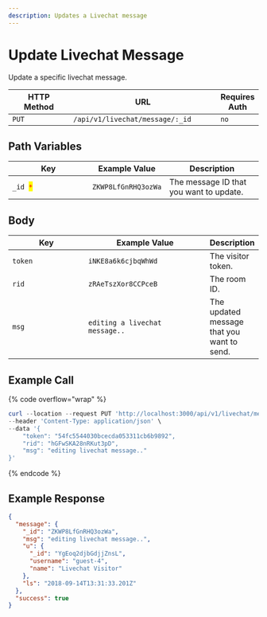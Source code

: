 ```yaml
---
description: Updates a Livechat message
---
```


# Update Livechat Message

Update a specific livechat message.

<table><thead><tr><th width="163">HTTP Method</th><th width="332">URL</th><th>Requires Auth</th></tr></thead><tbody><tr><td><code>PUT</code></td><td><code>/api/v1/livechat/message/:_id</code></td><td><code>no</code></td></tr></tbody></table>

## Path Variables

<table><thead><tr><th width="145">Key</th><th>Example Value</th><th>Description</th></tr></thead><tbody><tr><td><code>_id </code><mark style="color:red;"><code>*</code></mark></td><td><code>ZKWP8LfGnRHQ3ozWa</code></td><td>The message ID that you want to update.</td></tr></tbody></table>

## Body

<table><thead><tr><th width="145">Key</th><th width="236">Example Value</th><th>Description</th></tr></thead><tbody><tr><td><code>token</code></td><td><code>iNKE8a6k6cjbqWhWd</code></td><td>The visitor token.</td></tr><tr><td><code>rid</code></td><td><code>zRAeTszXor8CCPceB</code></td><td>The room ID.</td></tr><tr><td><code>msg</code></td><td><code>editing a livechat message..</code></td><td>The updated message that you want to send.</td></tr></tbody></table>

## Example Call

{% code overflow="wrap" %}
```powershell
curl --location --request PUT 'http://localhost:3000/api/v1/livechat/message/txHoTpZdqc5GaTbZ3?token=54fc5544030bcecda053311cb6b98920bdf953f242c129d7b8065000b1f9b2e9&rid=hGFwSKA28nRKut3pD' \
--header 'Content-Type: application/json' \
--data '{
    "token": "54fc5544030bcecda053311cb6b9892",
    "rid": "hGFwSKA28nRKut3pD",
    "msg": "editing livechat message.."
}'
```
{% endcode %}

## Example Response

```json
{
  "message": {
    "_id": "ZKWP8LfGnRHQ3ozWa",
    "msg": "editing livechat message..",
    "u": {
      "_id": "YgEoq2djbGdjjZnsL",
      "username": "guest-4",
      "name": "Livechat Visitor"
    },
    "ls": "2018-09-14T13:31:33.201Z"
  },
  "success": true
}
```
